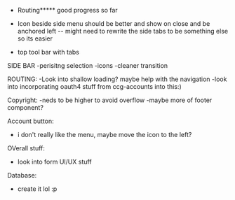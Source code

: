 - Routing***** good progress so far
- Icon beside side menu should be better and show on close and be anchored left
-- might need to rewrite the side tabs to be something else so its easier

- top tool bar with tabs


SIDE BAR
-perisitng selection
-icons
-cleaner transition

ROUTING:
-Look into shallow loading? maybe help with the navigation
-look into incorporating oauth4 stuff from ccg-accounts into this:)

Copyright:
-neds to be higher to avoid overflow
-maybe more of footer component?

Account button:
- i don't really like the menu, maybe move the icon to the left? 

OVerall stuff:
- look into form UI/UX stuff

Database:
- create it lol :p